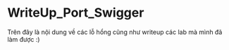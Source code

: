 # WriteUp_Port_Swigger

Trên đây là nội dung về các lỗ hổng cũng như writeup các lab mà mình đã làm được :) 
